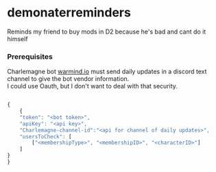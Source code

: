 # demonaterreminders
Reminds my friend to buy mods in D2 because he's bad and cant do it himself


### Prerequisites

Charlemagne bot [warmind.io](https://warmind.io/) must send daily updates in a discord text channel to give the bot vendor information.<br>
I could use Oauth, but I don't want to deal with that security.

```javascript

{
    {
    "token": "<bot token>",
    "apiKey": "<api key>",
    "Charlemagne-channel-id":"<api for channel of daily updates>",
    "usersToCheck": [
        ["<membershipType>", "<membershipID>", "<characterID>"]
    ]
}
}

```